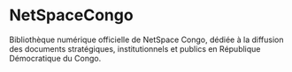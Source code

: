 # NetSpaceCongo
Bibliothèque numérique officielle de NetSpace Congo, dédiée à la diffusion des documents stratégiques, institutionnels et publics en République Démocratique du Congo.
